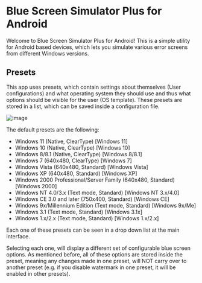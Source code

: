 # Blue Screen Simulator Plus for Android
Welcome to Blue Screen Simulator Plus for Android! This is a simple utility for Android based devices, which lets you simulate various error screens from different Windows versions.

## Presets
This app uses presets, which contain settings about themselves (User configurations) and what operating system they should use and thus what options should be visible for the user (OS template).
These presets are stored in a list, which can be saved inside a configuration file.

![image](file:///android_asset/drawable/structure)

The default presets are the following:

* Windows 11 (Native, ClearType) [Windows 11]
* Windows 10 (Native, ClearType) [Windows 10]
* Windows 8/8.1 (Native, ClearType) [Windows 8/8.1]
* Windows 7 (640x480, ClearType) [Windows 7]
* Windows Vista (640x480, Standard) [Windows Vista]
* Windows XP (640x480, Standard) [Windows XP]
* Windows 2000 Professional/Server Family (640x480, Standard) [Windows 2000]
* Windows NT 4.0/3.x (Text mode, Standard) [Windows NT 3.x/4.0]
* Windows CE 3.0 and later (750x400, Standard) [Windows CE]
* Windows 9x/Millennium Edition (Text mode, Standard) [Windows 9x/Me]
* Windows 3.1 (Text mode, Standard) [Windows 3.1x]
* Windows 1.x/2.x (Text mode, Standard) [Windows 1.x/2.x]

Each one of these presets can be seen in a drop down list at the main interface.

Selecting each one, will display a different set of configurable blue screen options.
As mentioned before, all of these options are stored inside the preset, meaning any
changes made in one preset, will NOT carry over to another preset
(e.g. if you disable watermark in one preset, it will be enabled in other presets).